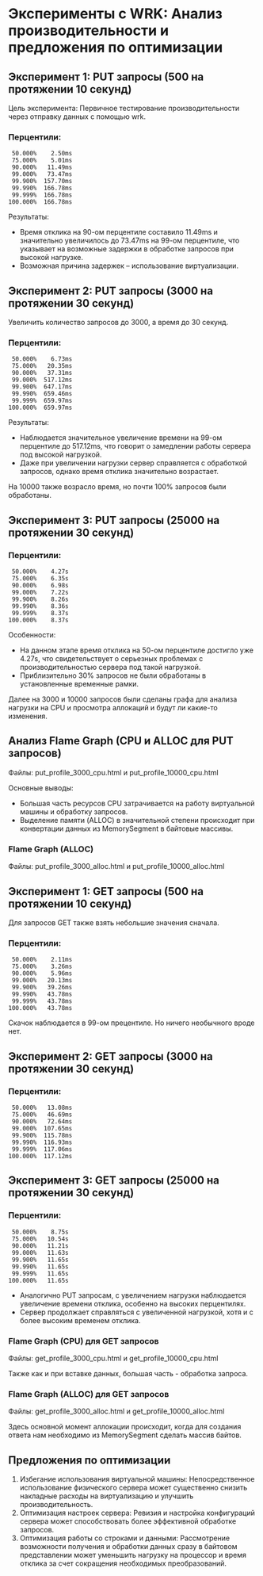 # Эксперименты с WRK: Анализ производительности и предложения по оптимизации

## Эксперимент 1: PUT запросы (500 на протяжении 10 секунд)

Цель эксперимента: Первичное тестирование производительности через отправку данных с помощью wrk.

### Перцентили:
```
 50.000%    2.50ms
 75.000%    5.01ms
 90.000%   11.49ms
 99.000%   73.47ms
 99.900%  157.70ms
 99.990%  166.78ms
 99.999%  166.78ms
100.000%  166.78ms
```

Результаты:
- Время отклика на 90-ом перцентиле составило 11.49ms и значительно увеличилось до 73.47ms на 99-ом перцентиле, что указывает на возможные задержки в обработке запросов при высокой нагрузке.
- Возможная причина задержек – использование виртуализации.

## Эксперимент 2: PUT запросы (3000 на протяжении 30 секунд)

Увеличить количество запросов до 3000, а время до 30 секунд.

### Перцентили:
```
 50.000%    6.73ms
 75.000%   20.35ms
 90.000%   37.31ms
 99.000%  517.12ms
 99.900%  647.17ms
 99.990%  659.46ms
 99.999%  659.97ms
100.000%  659.97ms
```

Результаты:
- Наблюдается значительное увеличение времени на 99-ом перцентиле до 517.12ms, что говорит о замедлении работы сервера под высокой нагрузкой.
- Даже при увеличении нагрузки сервер справляется с обработкой запросов, однако время отклика значительно возрастает.

На 10000 также возрасло время, но почти 100% запросов были обработаны.

## Эксперимент 3: PUT запросы (25000 на протяжении 30 секунд)

### Перцентили:
```
 50.000%    4.27s 
 75.000%    6.35s 
 90.000%    6.98s 
 99.000%    7.22s 
 99.900%    8.26s 
 99.990%    8.36s 
 99.999%    8.37s 
100.000%    8.37s 
```

Особенности:
- На данном этапе время отклика на 50-ом перцентиле достигло уже 4.27s, что свидетельствует о серьезных проблемах с производительностью сервера под такой нагрузкой.
- Приблизительно 30% запросов не были обработаны в установленные временные рамки.

Далее на 3000 и 10000 запросов были сделаны графа для анализа нагрузки на CPU и просмотра аллокаций и будут ли какие-то изменения.

## Анализ Flame Graph (CPU и ALLOC для PUT запросов)

Файлы: put_profile_3000_cpu.html и put_profile_10000_cpu.html

Основные выводы:
- Большая часть ресурсов CPU затрачивается на работу виртуальной машины и обработку запросов.
- Выделение памяти (ALLOC) в значительной степени происходит при конвертации данных из MemorySegment в байтовые массивы.

### Flame Graph (ALLOC)

Файлы: put_profile_3000_alloc.html и put_profile_10000_alloc.html

## Эксперимент 1: GET запросы (500 на протяжении 10 секунд)

Для запросов GET также взять небольшие значения сначала.

### Перцентили:
```
 50.000%    2.11ms
 75.000%    3.26ms
 90.000%    5.96ms
 99.000%   20.13ms
 99.900%   39.26ms
 99.990%   43.78ms
 99.999%   43.78ms
100.000%   43.78ms
```

Скачок наблюдается в 99-ом прецентиле. Но ничего необычного вроде нет.

## Эксперимент 2: GET запросы (3000 на протяжении 30 секунд)

### Перцентили:
```
 50.000%   13.08ms
 75.000%   46.69ms
 90.000%   72.64ms
 99.000%  107.65ms
 99.900%  115.78ms
 99.990%  116.93ms
 99.999%  117.06ms
100.000%  117.12ms
```

## Эксперимент 3: GET запросы (25000 на протяжении 30 секунд)

### Перцентили:
```
 50.000%    8.75s
 75.000%   10.54s
 90.000%   11.21s
 99.000%   11.63s
 99.900%   11.65s
 99.990%   11.65s
 99.999%   11.65s
100.000%   11.65s
```

- Аналогично PUT запросам, с увеличением нагрузки наблюдается увеличение времени отклика, особенно на высоких перцентилях.
- Сервер продолжает справляться с увеличенной нагрузкой, хотя и с более высоким временем отклика.

### Flame Graph (CPU) для GET запросов

Файлы: get_profile_3000_cpu.html и get_profile_10000_cpu.html

Также как и при вставке данных, большая часть - обработка запроса.

### Flame Graph (ALLOC) для GET запросов

Файлы: get_profile_3000_alloc.html и get_profile_10000_alloc.html

Здесь основной момент аллокации происходит, когда для создания ответа нам необходимо из MemorySegment сделать массив байтов.

## Предложения по оптимизации

1. Избегание использования виртуальной машины: Непосредственное использование физического сервера может существенно снизить накладные расходы на виртуализацию и улучшить производительность.
2. Оптимизация настроек сервера: Ревизия и настройка конфигураций сервера может способствовать более эффективной обработке запросов.
3. Оптимизация работы со строками и данными: Рассмотрение возможности получения и обработки данных сразу в байтовом представлении может уменьшить нагрузку на процессор и время отклика за счет сокращения необходимых преобразований.